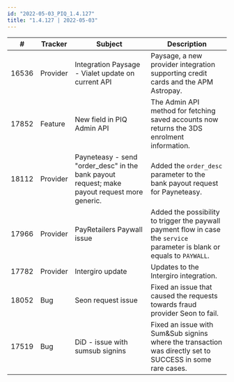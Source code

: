 ```yaml
---
id: "2022-05-03_PIQ_1.4.127"
title: "1.4.127 | 2022-05-03"
---
```


| #     | Tracker     | Subject   | Description    |
|-------|-------------|-----------|----------------|
| 16536 | Provider | Integration Paysage - Vialet update on current API | Paysage, a new provider integration supporting credit cards and the APM Astropay. | 
| 17852 | Feature | New field in PIQ Admin API | The Admin API method for fetching saved accounts now returns the 3DS enrolment information. | 
| 18112 | Provider | Payneteasy - send "order_desc" in the bank payout request; make payout request more generic. | Added the `order_desc` parameter to the bank payout request for Payneteasy. | 
| 17966 | Provider | PayRetailers Paywall issue | Added the possibility to trigger the paywall payment flow in case the `service` parameter is blank or equals to `PAYWALL`. | 
| 17782 | Provider | Intergiro update  | Updates to the Intergiro integration. | 
| 18052 | Bug | Seon request issue | Fixed an issue that caused the requests towards fraud provider Seon to fail. | 
| 17519 | Bug | DiD - issue with sumsub signins | Fixed an issue with Sum&Sub signins where the transaction was directly set to SUCCESS in some rare cases. | 
